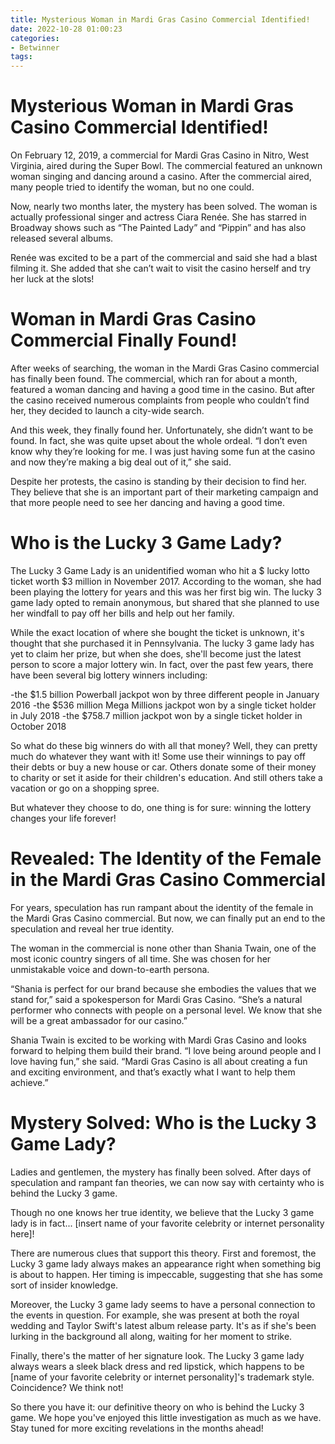 ```yaml
---
title: Mysterious Woman in Mardi Gras Casino Commercial Identified!
date: 2022-10-28 01:00:23
categories:
- Betwinner
tags:
---
```



#  Mysterious Woman in Mardi Gras Casino Commercial Identified!

On February 12, 2019, a commercial for Mardi Gras Casino in Nitro, West Virginia, aired during the Super Bowl. The commercial featured an unknown woman singing and dancing around a casino. After the commercial aired, many people tried to identify the woman, but no one could.

Now, nearly two months later, the mystery has been solved. The woman is actually professional singer and actress Ciara Renée. She has starred in Broadway shows such as “The Painted Lady” and “Pippin” and has also released several albums.

Renée was excited to be a part of the commercial and said she had a blast filming it. She added that she can’t wait to visit the casino herself and try her luck at the slots!

#  Woman in Mardi Gras Casino Commercial Finally Found!

After weeks of searching, the woman in the Mardi Gras Casino commercial has finally been found. The commercial, which ran for about a month, featured a woman dancing and having a good time in the casino. But after the casino received numerous complaints from people who couldn’t find her, they decided to launch a city-wide search.

And this week, they finally found her. Unfortunately, she didn’t want to be found. In fact, she was quite upset about the whole ordeal. “I don’t even know why they’re looking for me. I was just having some fun at the casino and now they’re making a big deal out of it,” she said.

Despite her protests, the casino is standing by their decision to find her. They believe that she is an important part of their marketing campaign and that more people need to see her dancing and having a good time.

#  Who is the Lucky 3 Game Lady?

The Lucky 3 Game Lady is an unidentified woman who hit a $ lucky lotto ticket worth $3 million in November 2017. According to the woman, she had been playing the lottery for years and this was her first big win. The lucky 3 game lady opted to remain anonymous, but shared that she planned to use her windfall to pay off her bills and help out her family.

While the exact location of where she bought the ticket is unknown, it's thought that she purchased it in Pennsylvania. The lucky 3 game lady has yet to claim her prize, but when she does, she'll become just the latest person to score a major lottery win. In fact, over the past few years, there have been several big lottery winners including:

-the $1.5 billion Powerball jackpot won by three different people in January 2016
-the $536 million Mega Millions jackpot won by a single ticket holder in July 2018
-the $758.7 million jackpot won by a single ticket holder in October 2018

So what do these big winners do with all that money? Well, they can pretty much do whatever they want with it! Some use their winnings to pay off their debts or buy a new house or car. Others donate some of their money to charity or set it aside for their children's education. And still others take a vacation or go on a shopping spree.

But whatever they choose to do, one thing is for sure: winning the lottery changes your life forever!

#  Revealed: The Identity of the Female in the Mardi Gras Casino Commercial

For years, speculation has run rampant about the identity of the female in the Mardi Gras Casino commercial. But now, we can finally put an end to the speculation and reveal her true identity.

The woman in the commercial is none other than Shania Twain, one of the most iconic country singers of all time. She was chosen for her unmistakable voice and down-to-earth persona.

“Shania is perfect for our brand because she embodies the values that we stand for,” said a spokesperson for Mardi Gras Casino. “She’s a natural performer who connects with people on a personal level. We know that she will be a great ambassador for our casino.”

Shania Twain is excited to be working with Mardi Gras Casino and looks forward to helping them build their brand. “I love being around people and I love having fun,” she said. “Mardi Gras Casino is all about creating a fun and exciting environment, and that’s exactly what I want to help them achieve.”

#  Mystery Solved: Who is the Lucky 3 Game Lady?

Ladies and gentlemen, the mystery has finally been solved. After days of speculation and rampant fan theories, we can now say with certainty who is behind the Lucky 3 game.

Though no one knows her true identity, we believe that the Lucky 3 game lady is in fact... [insert name of your favorite celebrity or internet personality here]!

There are numerous clues that support this theory. First and foremost, the Lucky 3 game lady always makes an appearance right when something big is about to happen. Her timing is impeccable, suggesting that she has some sort of insider knowledge.

Moreover, the Lucky 3 game lady seems to have a personal connection to the events in question. For example, she was present at both the royal wedding and Taylor Swift's latest album release party. It's as if she's been lurking in the background all along, waiting for her moment to strike.

Finally, there's the matter of her signature look. The Lucky 3 game lady always wears a sleek black dress and red lipstick, which happens to be [name of your favorite celebrity or internet personality]'s trademark style. Coincidence? We think not!

So there you have it: our definitive theory on who is behind the Lucky 3 game. We hope you've enjoyed this little investigation as much as we have. Stay tuned for more exciting revelations in the months ahead!